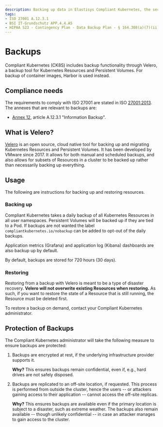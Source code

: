```yaml
---
description: Backing up data in Elastisys Compliant Kubernetes, the security-focused Kubernetes distribution.
tags:
- ISO 27001 A.12.3.1
- BSI IT-Grundschutz APP.4.4.A5
- HIPAA S23 - Contingency Plan - Data Backup Plan - § 164.308(a)(7)(ii)(A)
---
```


# Backups

Compliant Kubernetes (CK8S) includes backup functionality through Velero, a backup tool for Kubernetes Resources and Persistent Volumes. For backup of container images, Harbor is used instead.

## Compliance needs

The requirements to comply with ISO 27001 are stated in ISO [27001:2013](https://www.isms.online/iso-27001/). The annexes that are relevant to backups are:

- [Annex 12](https://www.isms.online/iso-27001/annex-a-12-operations-security/), article A.12.3.1 "Information Backup".

## What is Velero?

[Velero](https://velero.io/) is an open source, cloud native tool for backing up and migrating Kubernetes Resources and Persistent Volumes. It has been developed by VMware since 2017. It allows for both manual and scheduled backups, and also allows for subsets of Resources in a cluster to be backed up rather than necessarily backing up everything.

## Usage

The following are instructions for backing up and restoring resources.

### Backing up

<!--user-demo-backup-start-->

Compliant Kubernetes takes a daily backup of all Kubernetes Resources in all user namespaces. Persistent Volumes will be backed up if they are tied to a Pod. If backups are not wanted the label `compliantkubernetes.io/nobackup` can be added to opt-out of the daily backups.

Application metrics (Grafana) and application log (Kibana) dashboards are also backup up by default.

By default, backups are stored for 720 hours (30 days).

<!--user-demo-backup-end-->

### Restoring

<!--user-demo-restore-start-->
Restoring from a backup with Velero is meant to be a type of disaster recovery. **Velero will not overwrite existing Resources when restoring.** As such, if you want to restore the state of a Resource that is still running, the Resource must be deleted first.

To restore a backup on demand, contact your Compliant Kubernetes administrator.
<!--user-demo-restore-end-->

## Protection of Backups

The Compliant Kubernetes administrator will take the following measure to ensure backups are protected:

1. Backups are encrypted at rest, if the underlying infrastructure provider supports it.

    **Why?** This ensures backups remain confidential, even if, e.g., hard drives are not safely disposed.

2. Backups are replicated to an off-site location, if requested. This process is performed from outside the cluster, hence the users -- or attackers gaining access to their application -- cannot access the off-site replicas.

    **Why?** This ensures backups are available even if the primary location is subject to a disaster, such as extreme weather. The backups also remain available -- though unlikely confidential -- in case an attacker manages to gain access to the cluster.

<!--

!!!note
    This safeguard is pending an internal investigation and process change.

3. The buckets holding the backups are configured with [object lock](https://docs.safespring.com/storage/object-locking/), if the underlying cloud provider supports it. This means that backups cannot be modified or erase until a given retention time, even with privileged credentials.

    **Why?** This ensures backups are available -- though unlikely confidential -- even if the whole Compliant Kubernetes environment is compromised.
-->
